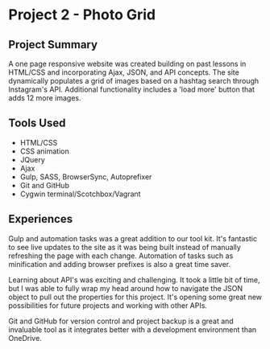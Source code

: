 # Project 2 - Photo Grid

## Project Summary
A one page responsive website was created building on past lessons in HTML/CSS and incorporating Ajax, JSON, and API concepts. The site dynamically populates a grid of images based on a hashtag search through Instagram's API. Additional functionality includes a 'load more' button that adds 12 more images.

## Tools Used
- HTML/CSS
- CSS animation
- JQuery
- Ajax
- Gulp, SASS, BrowserSync, Autoprefixer
- Git and GitHub
- Cygwin terminal/Scotchbox/Vagrant

## Experiences
Gulp and automation tasks was a great addition to our tool kit. It's fantastic to see live updates to the site as it was being built instead of manually refreshing the page with each change. Automation of tasks such as minification and adding browser prefixes is also a great time saver.

Learning about API's was exciting and challenging. It took a little bit of time, but I was able to fully wrap my head around how to navigate the JSON object to pull out the properties for this project. It's opening some great new possibilities for future projects and working with other APIs.

Git and GitHub for version control and project backup is a great and invaluable tool as it integrates better with a development environment than OneDrive.
